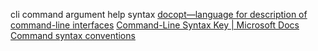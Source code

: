 cli command argument help syntax
[docopt—language for description of command\-line interfaces]( http://docopt.org/ )
[Command\-Line Syntax Key \| Microsoft Docs]( https://docs.microsoft.com/en-us/windows-server/administration/windows-commands/command-line-syntax-key )
[Command syntax conventions]( https://www.ibm.com/support/knowledgecenter/en/STAV45/com.ibm.sonas.doc/sonas_manpages_syntax.html )
